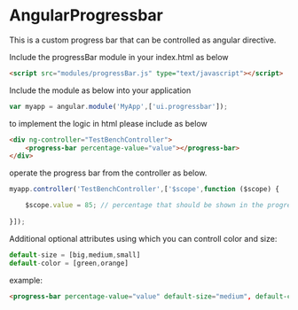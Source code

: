 # AngularProgressbar
This is a custom progress bar that can be controlled as angular directive.

Include the progressBar module in your index.html as below

```HTML
<script src="modules/progressBar.js" type="text/javascript"></script>
```
Include the module as below into your application
```Javascript
var myapp = angular.module('MyApp',['ui.progressbar']);
```
to implement the logic in html please include as below 
```HTML
<div ng-controller="TestBenchController">
    <progress-bar percentage-value="value"></progress-bar>
</div>
```

operate the progress bar from the controller as below. 
```Javascript
myapp.controller('TestBenchController',['$scope',function ($scope) {

	$scope.value = 85; // percentage that should be shown in the progressbar as completed min:0, max:100
    
}]);
```

Additional optional attributes using which you can controll color and size:
```Javascript
default-size = [big,medium,small]
default-color = [green,orange]
```
example:
```HTML
<progress-bar percentage-value="value" default-size="medium", default-color="orange"></progress-bar>
```
